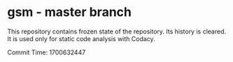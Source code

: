 # gsm - master branch

This repository contains frozen state of the repository.
Its history is cleared. It is used only for static code
analysis with Codacy.

Commit Time: 1700632447